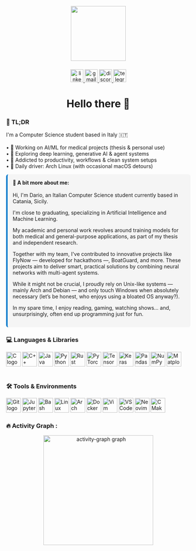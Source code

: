 <div align="center">
  <img height="150" src="https://media1.giphy.com/media/v1.Y2lkPTc5MGI3NjExN2N1aDF2dXczM3I0M21sZzM0bmZ1Z2JkZ3A5dHlhcWJqc3o4MXR0ZSZlcD12MV9pbnRlcm5hbF9naWZfYnlfaWQmY3Q9Zw/ENY5vJgJPEfG3Ym14H/giphy.gif" />
</div>

###

<div align="center">
  <a href="https://www.linkedin.com/in/dariolazzara" target="_blank">
    <img src="https://img.shields.io/static/v1?message=LinkedIn&logo=linkedin&label=&color=0077B5&logoColor=white&labelColor=&style=for-the-badge" height="35" alt="linkedin logo" />
  </a>
  <a href="mailto:lazzara.hh@gmail.com" target="_blank">
    <img src="https://img.shields.io/static/v1?message=Gmail&logo=gmail&label=&color=D14836&logoColor=white&labelColor=&style=for-the-badge" height="35" alt="gmail logo" />
  </a>
  <a href="https://discordapp.com/users/gotodi3" target="_blank">
    <img src="https://img.shields.io/static/v1?message=Discord&logo=discord&label=&color=7289DA&logoColor=white&labelColor=&style=for-the-badge" height="35" alt="discord logo" />
  </a>
  <a href="https://t.me/Dariol24" target="_blank">
    <img src="https://img.shields.io/static/v1?message=Telegram&logo=telegram&label=&color=2CA5E0&logoColor=white&labelColor=&style=for-the-badge" height="35" alt="telegram logo" />
  </a>
</div>


###

<h1 align="center">Hello there 👋</h1>

###

<h3 align="left">🧠 TL;DR</h3>
<p align="left">
  I'm a Computer Science student based in Italy 🇮🇹<br><br>
  • 🤖 Working on AI/ML for medical projects (thesis & personal use)<br>
  • 🔬 Exploring deep learning, generative AI & agent systems<br>
  • 🧩 Addicted to productivity, workflows & clean system setups<br>
  • 🐧 Daily driver: Arch Linux (with occasional macOS detours)
</p>


<div style="border-left: 4px solid #007acc; padding: 1em; background-color: #f5f5f5; border-radius: 6px;">
  <strong>📖 A bit more about me:</strong><br><br>
  Hi, I'm Dario, an Italian Computer Science student currently based in Catania, Sicily.
  
  I'm close to graduating, specializing in Artificial Intelligence and Machine Learning.
  
  My academic and personal work revolves around training models for both medical and general-purpose applications, as part of my thesis and independent research.
  
  Together with my team, I've contributed to innovative projects like FlyNow — developed for hackathons —, BoatGuard, and more. These projects aim to deliver smart, practical solutions by combining neural networks with multi-agent systems.
  
  While it might not be crucial, I proudly rely on Unix-like systems — mainly Arch and Debian — and only touch Windows when absolutely necessary (let’s be honest, who enjoys using a bloated OS anyway?).
  
  In my spare time, I enjoy reading, gaming, watching shows... and, unsurprisingly, often end up programming just for fun.
    
</div>


###

<h3 align="left">💻 Languages & Libraries</h3>
<div align="left">
  <img src="https://cdn.jsdelivr.net/gh/devicons/devicon/icons/c/c-original.svg" height="40" alt="C logo" />
  <img src="https://cdn.jsdelivr.net/gh/devicons/devicon/icons/cplusplus/cplusplus-original.svg" height="40" alt="C++ logo" />
  <img src="https://cdn.jsdelivr.net/gh/devicons/devicon/icons/java/java-original.svg" height="40" alt="Java logo" />
  <img src="https://cdn.jsdelivr.net/gh/devicons/devicon/icons/python/python-original.svg" height="40" alt="Python logo" />
  <img src="https://cdn.jsdelivr.net/gh/devicons/devicon/icons/rust/rust-original.svg" height="40" alt="Rust logo" />
  <img src="https://cdn.jsdelivr.net/gh/devicons/devicon/icons/pytorch/pytorch-original.svg" height="40" alt="PyTorch logo" />
  <img src="https://cdn.jsdelivr.net/gh/devicons/devicon/icons/tensorflow/tensorflow-original.svg" height="40" alt="TensorFlow logo" />
  <img src="https://cdn.jsdelivr.net/gh/devicons/devicon/icons/keras/keras-original.svg" height="40" alt="Keras logo" />
  <img src="https://cdn.jsdelivr.net/gh/devicons/devicon/icons/pandas/pandas-original.svg" height="40" alt="Pandas logo" />
  <img src="https://cdn.jsdelivr.net/gh/devicons/devicon/icons/numpy/numpy-original.svg" height="40" alt="NumPy logo" />
  <img src="https://cdn.jsdelivr.net/gh/devicons/devicon/icons/matplotlib/matplotlib-original.svg" height="40" alt="Matplotlib logo" />
</div>


<br/>


<h3 align="left">🛠 Tools & Environments</h3>
<div align="left">
  <img src="https://cdn.jsdelivr.net/gh/devicons/devicon/icons/git/git-original.svg" height="40" alt="Git logo" />
  <img src="https://cdn.jsdelivr.net/gh/devicons/devicon/icons/jupyter/jupyter-original.svg" height="40" alt="Jupyter logo" />
  <img src="https://cdn.jsdelivr.net/gh/devicons/devicon/icons/bash/bash-original.svg" height="40" alt="Bash logo" />
  <img src="https://cdn.jsdelivr.net/gh/devicons/devicon/icons/linux/linux-original.svg" height="40" alt="Linux logo" />
  <img src="https://cdn.jsdelivr.net/gh/devicons/devicon/icons/archlinux/archlinux-original.svg" height="40" alt="Arch Linux logo" />
  <img src="https://cdn.jsdelivr.net/gh/devicons/devicon/icons/docker/docker-original.svg" height="40" alt="Docker logo" />
  <img src="https://cdn.jsdelivr.net/gh/devicons/devicon/icons/vim/vim-original.svg" height="40" alt="Vim logo" />
  <img src="https://cdn.jsdelivr.net/gh/devicons/devicon/icons/vscode/vscode-original.svg" height="40" alt="VSCode logo" />
  <img src="https://cdn.jsdelivr.net/gh/devicons/devicon/icons/neovim/neovim-original.svg" height="40" alt="Neovim logo" />
  <img src="https://cdn.jsdelivr.net/gh/devicons/devicon/icons/cmake/cmake-original.svg" height="40" alt="CMake logo" />
</div>


###

<h3 align="left">🔥 Activity Graph :</h3>
<div align="center">
  <img src="https://github-readme-activity-graph.vercel.app/graph?username=Erewhon-proj&radius=16&theme=redical&area=true&order=5&hide_border=false" height="300" alt="activity-graph graph"  />
</div>

###

